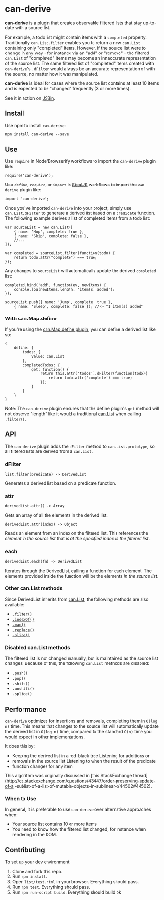 # can-derive

**can-derive** is a plugin that creates observable filtered lists that stay
up-to-date with a source list.

For example, a todo list might contain items with a `completed` property.
Traditionally `can.List.filter` enables you to return a new `can.List`
containing only "completed" items. However, if the source list were to
change in any way - for instance via an "add" or "remove" - the filtered
`can.List` of "completed" items may become an innaccurate representation
of the source list. The same filtered list of "completed" items created
with `can-derive`'s `.dFilter` would always be an accurate representation
of with the source, no matter how it was manipulated.

**can-derive** is ideal for cases where the source list contains at least
10 items and is expected to be "changed" frequently (3 or more times).

See it in action on <a href="http://jsbin.com/dinisu/4/edit?js,console" target="_blank">JSBin</a>.

## Install

Use npm to install `can-derive`:

```
npm install can-derive --save
```

## Use

Use `require` in Node/Browserify workflows to import the `can-derive` plugin
like:

```
require('can-derive');
```

Use `define`, `require`, or `import` in [StealJS](http://stealjs.com/) workflows
to import the `can-derive` plugin like:

```
import 'can-derive';
```

Once you've imported `can-derive` into your project, simply use
`can.List.dFilter` to generate a derived list based on a `predicate` function.
The following example derives a list of completed items from a todo list:

```
var sourceList = new can.List([
    { name: 'Hop', complete: true },
    { name: 'Skip', complete: false },
    //...
]);

var completed = sourceList.filter(function(todo) {
    return todo.attr("complete") === true;
});
```

Any changes to `sourceList` will automatically update the derived `completed`
list:

```
completed.bind('add', function(ev, newItems) {
    console.log(newItems.length, 'item(s) added');
});

sourceList.push({ name: 'Jump', complete: true },
    { name: 'Sleep', complete: false }); //-> "1 item(s) added"
```

### With can.Map.define

If you're using the [can.Map.define
plugin](http://canjs.com/docs/can.Map.prototype.define.html), you can define a
derived list like so:

```
{
    define: {
        todos: {
            Value: can.List
        },
        completedTodos: {
            get: function() {
                return this.attr('todos').dFilter(function(todo){
                    return todo.attr('complete') === true;
                });
            }
        }
    }
}
```

Note: The `can-derive` plugin ensures that the define plugin's `get` method will
not observe "length" like it would a traditional [can.List](http://canjs.com/docs/can.List.html)
when calling `.filter()`.

## API

The `can-derive` plugin adds the `dFilter` method to `can.List.prototype`, so
all filtered lists are derived from a `can.List`.

### dFilter

`list.filter(predicate) -> DerivedList`

Generates a derived list based on a predicate function.

### attr

`derivedList.attr() -> Array`

Gets an array of all the elements in the derived list.

`derivedList.attr(index) -> Object`

Reads an element from an index on the filtered list. This references the
*element in the source list* that *is at the specified index in the filtered
list*.

### each

`derivedList.each(fn) -> DerivedList`

Iterates through the DerivedList, calling a function for each element. The
elements provided inside the function will be the elements *in the source list*.

### Other can.List methods

Since DerivedList inherits from [can.List](http://canjs.com/docs/can.List.html),
the following methods are also available:

- [`.filter()`](http://canjs.com/docs/can.List.prototype.filter.html)
- [`.indexOf()`](http://canjs.com/docs/can.List.prototype.indexOf.html)
- [`.map()`](http://canjs.com/docs/can.List.prototype.map.html)
- [`.replace()`](http://canjs.com/docs/can.List.prototype.replace.html)
- [`.slice()`](http://canjs.com/docs/can.List.prototype.slice.html)

### Disabled can.List methods

The filtered list is not changed manually, but is maintained as the source list
changes. Because of this, the following `can.List` methods are disabled:

- `.push()`
- `.pop()`
- `.shift()`
- `.unshift()`
- `.splice()`

## Performance

`can-derive` optimizes for insertions and removals, completing them in `O(log n)`
time. This means that changes to the source list will automatically update the
derived list in `O(log n)` time, compared to the standard `O(n)` time you would
expect in other implementations.

It does this by:

- Keeping the derived list in a red-black tree Listening for additions or
- removals in the source list Listening to when the result of the predicate
- function changes for any item

This algorithm was originally discussed in [this StackExchange
thread](http://cs.stackexchange.com/questions/43447/order-preserving-update-of-a
-sublist-of-a-list-of-mutable-objects-in-sublinear-t/44502#44502).

### When to Use

In general, it is preferable to use `can-derive` over alternative approaches
when:

- Your source list contains 10 or more items
- You need to know how the filtered list changed, for instance when rendering
  in the DOM.


## Contributing

To set up your dev environment:

1. Clone and fork this repo.
2. Run `npm install`.
3. Open `list/test.html` in your browser. Everything should pass.
4. Run `npm test`. Everything should pass.
5. Run `npm run-script build`. Everything should build ok
